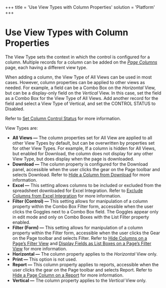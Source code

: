 +++
title = 'Use View Types with Column Properties'
solution = 'Platform'
+++

# Use View Types with Column Properties

The View Type sets the context in which the control is configured for a
column. Multiple records for a column can be added on the *[Page
Columns](../Sys_Admin/Page_Desc/Page_Columns_H.htm)* page, each having a
different view type.

When adding a column, the View Type of All Views can be used in most
cases. However, column properties can be applied to other views as
needed. For example, a field can be a Combo Box on the *Horizontal*
View, but can be a display-only field on the *Vertical* View. In this
case, set the field as a Combo Box for the View Type of All Views. Add
another record for the field and select a View Type of Vertical, and set
the CONTROL STATUS to Disabled.

Refer to [Set Column Control Status](Set_Column_Control_Status.htm) for
more information.

View Types are:

  - **All Views —** The column properties set for All View are applied
    to all other View Types by default, but can be overwritten by
    properties set for other View Types. For example, If a column is
    hidden for All Views, but enabled for Download, the column does not
    display for any other View Type, but does display when the page is
    downloaded.
  - **Download —** The column property is configured for the Download
    panel, accessible when the user clicks the gear on the Page toolbar
    and selects Download. Refer to [Hide a Column from
    Download](Hide%20a%20Column%20from%20Download.htm) for more
    information.
  - **Excel —** This setting allows columns to be included or excluded
    from the spreadsheet downloaded for Excel Integration. Refer to
    [Exclude Columns from Excel
    Integration](../Sys_Admin/Use_Cases/Exclude%20Columns%20Excel%20Integration.htm)
    for more information.
  - **Filter (Control) —** This setting allows for manipulation of a
    column property within the Combo Box Filter form, accessible when
    the user clicks the Goggles next to a Combo Box field. The Goggles
    appear only in edit mode and only on Combo Boxes with the List
    Filter property enabled.
  - **Filter (Form) —** This setting allows for manipulation of a column
    property within the Filter form, accessible when the user clicks the
    Gear on the Page toolbar and selects Filter. Refer to [Hide Columns
    on a Page’s Filter
    View](../Sys_Admin/Use_Cases/Hide%20Columns%20on%20a%20Pages%20Filter%20View.htm)
    and [Display Fields as List Boxes on a Page’s Filter
    View](../Sys_Admin/Use_Cases/Display%20Fields%20as%20List%20Boxes%20on%20a%20Pages%20Filter%20View.htm)
    for more information.
  - **Horizontal —** The column property applies to the *Horizontal*
    View only.
  - **Print —** This option is not used.
  - **Report —** This column property applies to reports, accessible
    when the user clicks the gear on the Page toolbar and selects
    Report. Refer to [Hide a Page Column on a
    Report](Hide%20a%20Page%20Column%20on%20a%20Report.htm) for more
    information.
  - **Vertical —** The column property applies to the *Vertical* View
    only.
